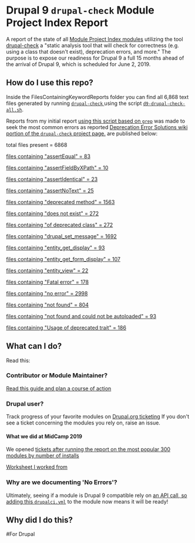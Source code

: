# Drupal 9 `drupal-check` Module Project Index Report

A report of the state of all [Module Project Index modules](https://www.drupal.org/project/project_module/index?project-status=full&drupal_core=7234) utilizing the tool [drupal-check](https://github.com/mglaman/drupal-check) a "static analysis tool that will check for correctness (e.g. using a class that doesn't exist), deprecation errors, and more." The purpose is to expose our readiness for Drupal 9 a full 15 months ahead of the arrival of Drupal 9, which is scheduled for June 2, 2019.


## How do I use this repo?

Inside the FilesContainingKeywordReports folder you can find all 6,868 text files generated by running [`drupal-check` ](https://github.com/mglaman/drupal-check) using the script [`d9-drupal-check-all.sh`](https://github.com/mcdwayne/Drupal-9-Drupal-Check-Report-Files/blob/master/d9-drupal-check-all.sh).

Reports from my initial report [using this script based on `grep`](https://github.com/mcdwayne/Drupal-9-Drupal-Check-Report-Files/blob/master/quick-stats-tool-for-d9-readiness.sh) was made to seek the most common errors as reported [Deprecation Error Solutions
 wiki portion of the `drupal-check` project page.](https://github.com/mglaman/drupal-check/wiki/Deprecation-Error-Solutions) are published below:

total files present = 6868

[files containing "assertEqual" = 83](https://github.com/mcdwayne/Drupal-9-drupal-check-Report/blob/master/FilesContainingKeywordReports/assertEqualList.txt)

[files containing "assertFieldByXPath" = 10](https://github.com/mcdwayne/Drupal-9-drupal-check-Report/blob/master/FilesContainingKeywordReports/assertFieldByXPathList.txt)

[files containing "assertIdentical" = 23](https://github.com/mcdwayne/Drupal-9-drupal-check-Report/blob/master/FilesContainingKeywordReports/assertIdenticalList.txt)

[files containing "assertNoText" = 25](https://github.com/mcdwayne/Drupal-9-drupal-check-Report/blob/master/FilesContainingKeywordReports/assertNoTextList.txt)


[files containing "deprecated method" = 1563](https://github.com/mcdwayne/Drupal-9-drupal-check-Report/blob/master/FilesContainingKeywordReports/DeprecatedMethodList.txt)

[files containing "does not exist" = 272](https://github.com/mcdwayne/Drupal-9-drupal-check-Report/blob/master/FilesContainingKeywordReports/DoesNotExistsList.txt)

[files containing "of deprecated class" = 272](https://github.com/mcdwayne/Drupal-9-drupal-check-Report/blob/master/FilesContainingKeywordReports/OfDeprecatedClassList.txt)

[files containing "drupal_set_message" = 1692](https://github.com/mcdwayne/Drupal-9-drupal-check-Report/blob/master/FilesContainingKeywordReports/drupal_set_messageList.txt)

[files containing "entity_get_display" = 93](https://github.com/mcdwayne/Drupal-9-drupal-check-Report/blob/master/FilesContainingKeywordReports/entity_get_form_displayList.txt)

[files containing "entity_get_form_display" = 107](https://github.com/mcdwayne/Drupal-9-drupal-check-Report/blob/master/FilesContainingKeywordReports/entity_get_form_displayList.txt)

[files containing "entity_view" = 22](https://github.com/mcdwayne/Drupal-9-drupal-check-Report/blob/master/FilesContainingKeywordReports/EntityGetDisplayList.txt)

[files containing "Fatal error" = 178](https://github.com/mcdwayne/Drupal-9-drupal-check-Report/blob/master/FilesContainingKeywordReports/FatalErrorList.txt)

[files containing "no error" = 2998](https://github.com/mcdwayne/Drupal-9-drupal-check-Report/blob/master/FilesContainingKeywordReports/NoErrorList.txt)

[files containing "not found" = 804](https://github.com/mcdwayne/Drupal-9-drupal-check-Report/blob/master/FilesContainingKeywordReports/NotFoundList.txt)

[files containing "not found and could not be autoloaded" = 93](https://github.com/mcdwayne/Drupal-9-drupal-check-Report/blob/master/FilesContainingKeywordReports/NotFoundAndCouldNotBeAutoloaded.txt)

[files containing "Usage of deprecated trait" = 186](https://github.com/mcdwayne/Drupal-9-drupal-check-Report/blob/master/FilesContainingKeywordReports/UsageOfDeprecatedTraitList.txt)

## What can I do?

Read this:

### Contributor or Module Maintainer?
[Read this guide and plan a course of action](https://github.com/mglaman/drupal-check/wiki/Drupal-9-Readiness)

### Drupal user?  

Track progress of your favorite modules on [Drupal.org ticketing](https://www.drupal.org/project/issues/search?issue_tags=Drupal%209%20compatibility)
If you don't see a ticket concerning the modules you rely on, raise an issue.  

#### What we did at MidCamp 2019

We opened [tickets after running the report on the most popular 300 modules by number of installs](https://www.drupal.org/project/issues/search?issue_tags=Drupal%209%20compatibility)

[Worksheet I worked from](https://docs.google.com/spreadsheets/d/1-W0k4vhdmw7ugzRdSa9orEc43_D5l6PPvUcrB8bw_-0/edit#gid=1026773715) 


### Why are we documenting 'No Errors'?

Ultimately, seeing if a module is Drupal 9 compatible rely on [an API call, so adding this `drupalci.yml`](https://gist.github.com/josephdpurcell/1c78367cedc15a075e4231a5a685ced9) to the module now means it will be ready!  

## Why did I do this?

#For Drupal

